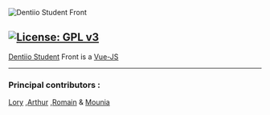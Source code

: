 ![Dentiio Student Front](https://www.dentiio.com/img/logoblue.png)

[![License: GPL v3](https://img.shields.io/badge/License-GPLv3-blue.svg)](https://www.gnu.org/licenses/gpl-3.0)
----------------

[Dentiio Student](https://www.dentiio.com/) Front is a [Vue-JS](https://github.com/vuejs)


----------------

### Principal contributors :  
[Lory][L]
,[Arthur][A]
,[Romain][R] 
& [Mounia][M]

[L]:https://github.com/loryleticee
[R]:https://github.com/romainmaucot
[A]:https://github.com/adjikpo
[M]:https://github.com/lyafmounia
